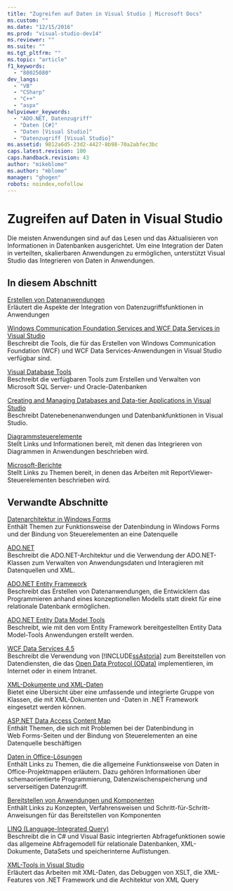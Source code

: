 ```yaml
---
title: "Zugreifen auf Daten in Visual Studio | Microsoft Docs"
ms.custom: ""
ms.date: "12/15/2016"
ms.prod: "visual-studio-dev14"
ms.reviewer: ""
ms.suite: ""
ms.tgt_pltfrm: ""
ms.topic: "article"
f1_keywords: 
  - "80025080"
dev_langs: 
  - "VB"
  - "CSharp"
  - "C++"
  - "aspx"
helpviewer_keywords: 
  - "ADO.NET, Datenzugriff"
  - "Daten [C#]"
  - "Daten [Visual Studio]"
  - "Datenzugriff [Visual Studio]"
ms.assetid: 9812a6d5-23d2-4427-8b98-70a2abfec3bc
caps.latest.revision: 100
caps.handback.revision: 43
author: "mikeblome"
ms.author: "mblome"
manager: "ghogen"
robots: noindex,nofollow
---
```

# Zugreifen auf Daten in Visual Studio
Die meisten Anwendungen sind auf das Lesen und das Aktualisieren von Informationen in Datenbanken ausgerichtet.  Um eine Integration der Daten in verteilten, skalierbaren Anwendungen zu ermöglichen, unterstützt Visual Studio das Integrieren von Daten in Anwendungen.  
  
## In diesem Abschnitt  
 [Erstellen von Datenanwendungen](../data-tools/creating-data-applications.md)  
 Erläutert die Aspekte der Integration von Datenzugriffsfunktionen in Anwendungen  
  
 [Windows Communication Foundation Services and WCF Data Services in Visual Studio](../data-tools/windows-communication-foundation-services-and-wcf-data-services-in-visual-studio.md)  
 Beschreibt die Tools, die für das Erstellen von Windows Communication Foundation \(WCF\) und WCF Data Services\-Anwendungen in Visual Studio verfügbar sind.  
  
 [Visual Database Tools](http://msdn.microsoft.com/de-de/6b145922-2f00-47db-befc-bf351b4809a1)  
 Beschreibt die verfügbaren Tools zum Erstellen und Verwalten von Microsoft SQL Server\- und Oracle\-Datenbanken  
  
 [Creating and Managing Databases and Data\-tier Applications in Visual Studio](../data-tools/creating-and-managing-databases-and-data-tier-applications-in-visual-studio.md)  
 Beschreibt Datenebenenanwendungen und Datenbankfunktionen in Visual Studio.  
  
 [Diagrammsteuerelemente](../Topic/Chart%20Controls%20for%20Integrating%20Data.md)  
 Stellt Links und Informationen bereit, mit denen das Integrieren von Diagrammen in Anwendungen beschrieben wird.  
  
 [Microsoft\-Berichte](../Topic/Microsoft%20Reports.md)  
 Stellt Links zu Themen bereit, in denen das Arbeiten mit ReportViewer\-Steuerelementen beschrieben wird.  
  
## Verwandte Abschnitte  
 [Datenarchitektur in Windows Forms](../Topic/Windows%20Forms%20Data%20Binding.md)  
 Enthält Themen zur Funktionsweise der Datenbindung in Windows Forms und der Bindung von Steuerelementen an eine Datenquelle  
  
 [ADO.NET](../Topic/ADO.NET.md)  
 Beschreibt die ADO.NET\-Architektur und die Verwendung der ADO.NET\-Klassen zum Verwalten von Anwendungsdaten und Interagieren mit Datenquellen und XML.  
  
 [ADO.NET Entity Framework](../Topic/ADO.NET%20Entity%20Framework.md)  
 Beschreibt das Erstellen von Datenanwendungen, die Entwicklern das Programmieren anhand eines konzeptionellen Modells statt direkt für eine relationale Datenbank ermöglichen.  
  
 [ADO.NET Entity Data Model  Tools](http://msdn.microsoft.com/de-de/91076853-0881-421b-837a-f582f36be527)  
 Beschreibt, wie mit den vom Entity Framework bereitgestellten Entity Data Model\-Tools Anwendungen erstellt werden.  
  
 [WCF Data Services 4.5](../Topic/WCF%20Data%20Services%204.5.md)  
 Beschreibt die Verwendung von [!INCLUDE[ssAstoria](../data-tools/includes/ssastoria_md.md)] zum Bereitstellen von Datendiensten, die das [Open Data Protocol \(OData\)](http://go.microsoft.com/fwlink/?LinkID=182204) implementieren, im Internet oder in einem Intranet.  
  
 [XML\-Dokumente und XML\-Daten](../Topic/XML%20Documents%20and%20Data.md)  
 Bietet eine Übersicht über eine umfassende und integrierte Gruppe von Klassen, die mit XML\-Dokumenten und \-Daten in .NET Framework eingesetzt werden können.  
  
 [ASP.NET Data Access Content Map](http://msdn.microsoft.com/de-de/f9219396-a0fa-481f-894d-e3d9c67d64f2)  
 Enthält Themen, die sich mit Problemen bei der Datenbindung in Web Forms\-Seiten und der Bindung von Steuerelementen an eine Datenquelle beschäftigen  
  
 [Daten in Office\-Lösungen](/office-dev/office-dev/data-in-office-solutions)  
 Enthält Links zu Themen, die die allgemeine Funktionsweise von Daten in Office\-Projektmappen erläutern.  Dazu gehören Informationen über schemaorientierte Programmierung, Datenzwischenspeicherung und serverseitigen Datenzugriff.  
  
 [Bereitstellen von Anwendungen und Komponenten](../deployment/deploying-applications-services-and-components.md)  
 Enthält Links zu Konzepten, Verfahrensweisen und Schritt\-für\-Schritt\-Anweisungen für das Bereitstellen von Komponenten  
  
 [LINQ \(Language\-Integrated Query\)](../Topic/LINQ%20\(Language-Integrated%20Query\).md)  
 Beschreibt die in C\# und Visual Basic integrierten Abfragefunktionen sowie das allgemeine Abfragemodell für relationale Datenbanken, XML\-Dokumente, DataSets und speicherinterne Auflistungen.  
  
 [XML\-Tools in Visual Studio](../xml-tools/xml-tools-in-visual-studio.md)  
 Erläutert das Arbeiten mit XML\-Daten, das Debuggen von XSLT, die XML\-Features von .NET Framework und die Architektur von XML Query